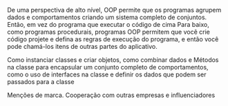 De uma perspectiva de alto nível, OOP permite que os programas agrupem dados e comportamentos
criando um sistema completo de conjuntos. Então, em vez do programa que executar o código de cima
Para baixo, como programas procedurais, programas OOP permitem que você crie código
projete e defina as regras de execução do programa, e então você pode chamá-los
itens de outras partes do aplicativo.

Como instanciar classes e criar objetos, como combinar dados e Métodos na classe para encapsular um conjunto completo de comportamentos, como o uso de interfaces na classe e definir os dados que podem ser passados ​​para a classe

Menções de marca. Cooperação com outras 
empresas e influenciadores 